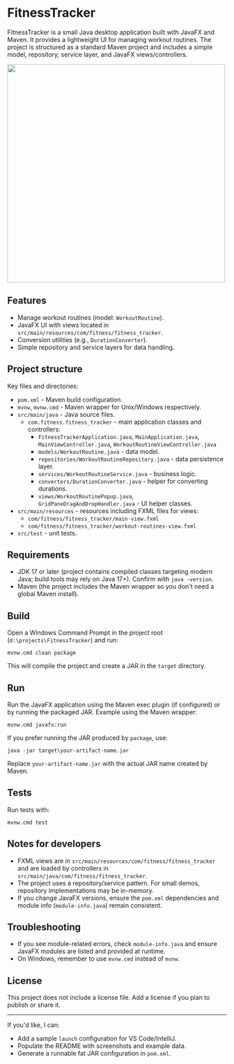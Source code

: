 # FitnessTracker

FitnessTracker is a small Java desktop application built with JavaFX and Maven. It provides a lightweight UI for managing workout routines. The project is structured as a standard Maven project and includes a simple model, repository, service layer, and JavaFX views/controllers.

<img src="https://github.com/user-attachments/assets/12849167-266c-49c5-9e80-2a6d158cdf82" width="500"/>

## Features

- Manage workout routines (model: `WorkoutRoutine`).
- JavaFX UI with views located in `src/main/resources/com/fitness/fitness_tracker`.
- Conversion utilities (e.g., `DurationConverter`).
- Simple repository and service layers for data handling.

## Project structure

Key files and directories:

- `pom.xml` - Maven build configuration.
- `mvnw`, `mvnw.cmd` - Maven wrapper for Unix/Windows respectively.
- `src/main/java` - Java source files.
  - `com.fitness.fitness_tracker` - main application classes and controllers:
    - `FitnessTrackerApplication.java`, `MainApplication.java`, `MainViewController.java`, `WorkoutRoutineViewController.java`
    - `models/WorkoutRoutine.java` - data model.
    - `repositories/WorkoutRoutineRepository.java` - data persistence layer.
    - `services/WorkoutRoutineService.java` - business logic.
    - `converters/DurationConverter.java` - helper for converting durations.
    - `views/WorkoutRoutinePopup.java`, `GridPaneDragAndDropHandler.java` - UI helper classes.
- `src/main/resources` - resources including FXML files for views:
  - `com/fitness/fitness_tracker/main-view.fxml`
  - `com/fitness/fitness_tracker/workout-routines-view.fxml`
- `src/test` - unit tests.

## Requirements

- JDK 17 or later (project contains compiled classes targeting modern Java; build tools may rely on Java 17+). Confirm with `java -version`.
- Maven (the project includes the Maven wrapper so you don't need a global Maven install).

## Build

Open a Windows Command Prompt in the project root (`d:\projects\FitnessTracker`) and run:

```
mvnw.cmd clean package
```

This will compile the project and create a JAR in the `target` directory.

## Run

Run the JavaFX application using the Maven exec plugin (if configured) or by running the packaged JAR. Example using the Maven wrapper:

```
mvnw.cmd javafx:run
```

If you prefer running the JAR produced by `package`, use:

```
java -jar target\your-artifact-name.jar
```

Replace `your-artifact-name.jar` with the actual JAR name created by Maven.

## Tests

Run tests with:

```
mvnw.cmd test
```

## Notes for developers

- FXML views are in `src/main/resources/com/fitness/fitness_tracker` and are loaded by controllers in `src/main/java/com/fitness/fitness_tracker`.
- The project uses a repository/service pattern. For small demos, repository implementations may be in-memory.
- If you change JavaFX versions, ensure the `pom.xml` dependencies and module info (`module-info.java`) remain consistent.

## Troubleshooting

- If you see module-related errors, check `module-info.java` and ensure JavaFX modules are listed and provided at runtime.
- On Windows, remember to use `mvnw.cmd` instead of `mvnw`.

## License

This project does not include a license file. Add a license if you plan to publish or share it.

---

If you'd like, I can:

- Add a sample `launch` configuration for VS Code/IntelliJ.
- Populate the README with screenshots and example data.
- Generate a runnable fat JAR configuration in `pom.xml`.
